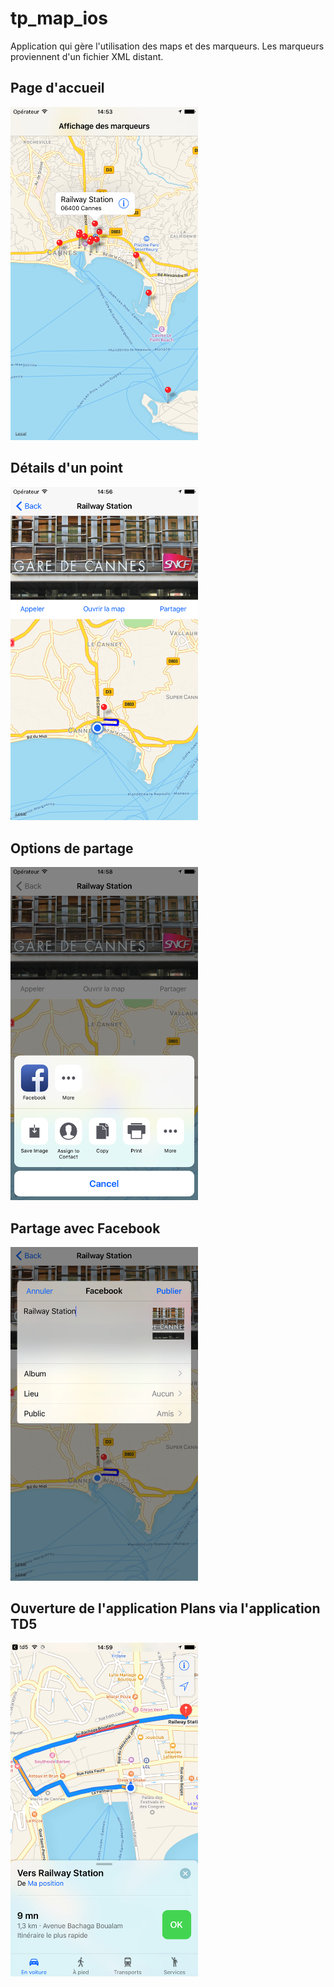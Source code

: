 # tp_map_ios
Application qui gère l'utilisation des maps et des marqueurs. Les marqueurs proviennent d'un fichier XML distant.

## Page d'accueil
<img src="https://raw.githubusercontent.com/kevinguiot/tp_map_ios/master/screenshots/home.png" width="300">

## Détails d'un point
<img src="https://raw.githubusercontent.com/kevinguiot/tp_map_ios/master/screenshots/detail.png" width="300">

## Options de partage
<img src="https://github.com/kevinguiot/tp_map_ios/blob/master/screenshots/share.png" width="300">

## Partage avec Facebook 
<img src="https://github.com/kevinguiot/tp_map_ios/blob/master/screenshots/shareFacebook.png" width="300">

## Ouverture de l'application Plans via l'application TD5
<img src="https://github.com/kevinguiot/tp_map_ios/blob/master/screenshots/plan.png" width="300">
